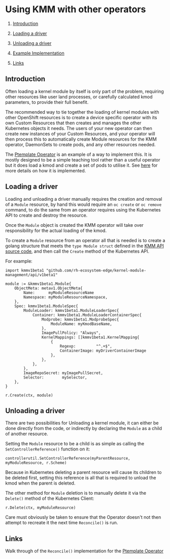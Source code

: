 # Using KMM with other operators

1. [Introduction](#introduction)

2. [Loading a driver](#loading-a-driver)

3. [Unloading a driver](#unloading-a-driver)

4. [Example Implementation](ptemplate-implementation.md)

5. [Links](#links)

## Introduction

Often loading a kernel module by itself is only part of the problem, requiring other resources like user land processes, or carefully calculated kmod parameters, to provide their full benefit.

The recommended way to tie together the loading of kernel modules with other OpenShift resources is to create a device specific operator with its own Custom Resources that then creates and manages the other Kubernetes objects it needs. The users of your new operator can then create new instances of your Custom Resources, and your operator will then process this to automatically create Module resources for the KMM operator, DaemonSets to create pods, and any other resources needed.

The [Ptemplate Operator](../src/ptemplate-operator) is an example of a way to implement this. It is mostly designed to be a simple teaching tool rather than a useful operator but it does load a kmod and create a set of pods to utilise it. See [here](ptemplate-implementation.md) for more details on how it is implemented.

## Loading a driver

Loading and unloading a driver manually requires the creation and removal of a `Module` resource, by hand this would require an `oc create` or `oc remove` command, to do the same from an operator requires using the Kubernetes API to create and destroy the resource.

Once the `Module` object is created the KMM operator will take over responsibility for the actual loading of the kmod.

To create a `Module` resource from an operator all that is needed is to create a golang structure that meets the `type Module struct` defined in the [KMM API source code](https://github.com/rh-ecosystem-edge/kernel-module-management/blob/main/api/v1beta1/module_types.go), and then call the `Create` method of the Kubernetes API.

For example:

```golang
import kmmv1beta1 "github.com/rh-ecosystem-edge/kernel-module-management/api/v1beta1"

module := &kmmv1beta1.Module{
    ObjectMeta: metav1.ObjectMeta{
        Name:      myModuleResourceName
        Namespace: myModuleResourceNamespace,
    },
    Spec: kmmv1beta1.ModuleSpec{
        ModuleLoader: kmmv1beta1.ModuleLoaderSpec{
            Container: kmmv1beta1.ModuleLoaderContainerSpec{
                Modprobe: kmmv1beta1.ModprobeSpec{
                    ModuleName: myKmodBaseName,
                },
                ImagePullPolicy: "Always",
                KernelMappings: []kmmv1beta1.KernelMapping{
                    {
                        Regexp:         "^.+$",
                        ContainerImage: myDriverContainerImage
                    },
                },
            },
        },
        ImageRepoSecret: myImagePullSecret,
        Selector:        mySelector,
    },
}

r.Create(ctx, module)
```

## Unloading a driver

There are two possibilities for Unloading a kernel module, it can either be done directly from the code, or indirectly by declaring the `Module` as a child of another resource.

Setting the `Module` resource to be a child is as simple as calling the `SetControllerReference()` function on it:

```golang
controllerutil.SetControllerReference(myParentResource, myModuleResource, r.Scheme)
```

Because in Kubernetes deleting a parent resource will cause its children to be deleted first, setting this reference is all that is required to unload the kmod when the parent is deleted.

The other method for `Module` deletion is to manually delete it via the `Delete()` method of the Kubernetes Client:

```golang
r.Delete(ctx, myModuleResource)
```

Care must obviously be taken to ensure that the Operator doesn't not then attempt to recreate it the next time `Reconcile()` is run.

## Links

Walk through of the `Reconcile()` implementation for the [Ptemplate Operator](../src/ptemplate-operator)
